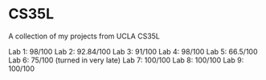 # CS35L

A collection of my projects from UCLA CS35L 

Lab 1: 98/100
Lab 2: 92.84/100 
Lab 3: 91/100
Lab 4: 98/100
Lab 5: 66.5/100
Lab 6: 75/100 (turned in very late) 
Lab 7: 100/100
Lab 8: 100/100
Lab 9: 100/100
